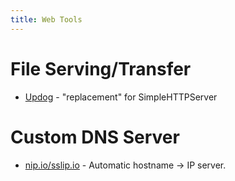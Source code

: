 ```yaml
---
title: Web Tools
---
```


# File Serving/Transfer

* [Updog](https://github.com/sc0tfree/updog) - "replacement" for SimpleHTTPServer

# Custom DNS Server

* [nip.io/sslip.io](https://sslip.io/) - Automatic hostname -> IP server.
